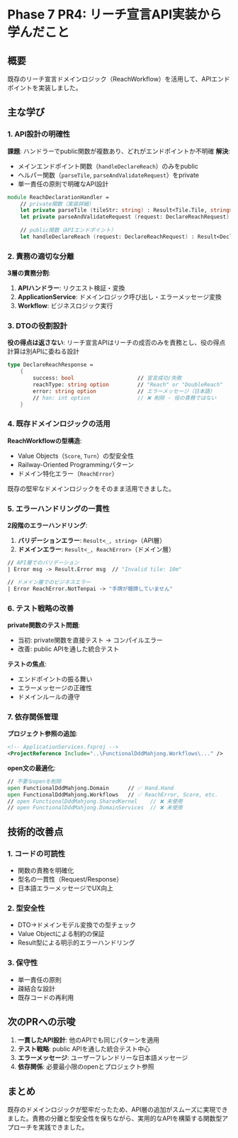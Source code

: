 # Phase 7 PR4: リーチ宣言API実装から学んだこと

## 概要
既存のリーチ宣言ドメインロジック（ReachWorkflow）を活用して、APIエンドポイントを実装しました。

## 主な学び

### 1. API設計の明確性
**課題**: ハンドラーでpublic関数が複数あり、どれがエンドポイントか不明確
**解決**: 
- メインエンドポイント関数（`handleDeclareReach`）のみをpublic
- ヘルパー関数（`parseTile`, `parseAndValidateRequest`）をprivate
- 単一責任の原則で明確なAPI設計

```fsharp
module ReachDeclarationHandler =
    // private関数（実装詳細）
    let private parseTile (tileStr: string) : Result<Tile.Tile, string> = ...
    let private parseAndValidateRequest (request: DeclareReachRequest) = ...
    
    // public関数（APIエンドポイント）
    let handleDeclareReach (request: DeclareReachRequest) : Result<DeclareReachResponse, string> = ...
```

### 2. 責務の適切な分離
**3層の責務分割**:
1. **APIハンドラー**: リクエスト検証・変換
2. **ApplicationService**: ドメインロジック呼び出し・エラーメッセージ変換
3. **Workflow**: ビジネスロジック実行

### 3. DTOの役割設計
**役の得点は返さない**: リーチ宣言APIはリーチの成否のみを責務とし、役の得点計算は別APIに委ねる設計

```fsharp
type DeclareReachResponse =
    {
        success: bool                    // 宣言成功/失敗
        reachType: string option         // "Reach" or "DoubleReach"
        error: string option             // エラーメッセージ（日本語）
        // han: int option               // ❌ 削除 - 役の責務ではない
    }
```

### 4. 既存ドメインロジックの活用
**ReachWorkflowの型構造**:
- Value Objects（`Score`, `Turn`）の型安全性
- Railway-Oriented Programmingパターン
- ドメイン特化エラー（`ReachError`）

既存の堅牢なドメインロジックをそのまま活用できました。

### 5. エラーハンドリングの一貫性
**2段階のエラーハンドリング**:
1. **バリデーションエラー**: `Result<_, string>`（API層）
2. **ドメインエラー**: `Result<_, ReachError>`（ドメイン層）

```fsharp
// API層でのバリデーション
| Error msg -> Result.Error msg  // "Invalid tile: 10m"

// ドメイン層でのビジネスエラー  
| Error ReachError.NotTenpai -> "手牌が聴牌していません"
```

### 6. テスト戦略の改善
**private関数のテスト問題**:
- 当初: private関数を直接テスト → コンパイルエラー
- 改善: public APIを通した統合テスト

**テストの焦点**:
- エンドポイントの振る舞い
- エラーメッセージの正確性
- ドメインルールの遵守

### 7. 依存関係管理
**プロジェクト参照の追加**:
```xml
<!-- ApplicationServices.fsproj -->
<ProjectReference Include="..\FunctionalDddMahjong.Workflows\..." />
```

**open文の最適化**:
```fsharp
// 不要なopenを削除
open FunctionalDddMahjong.Domain      // ✅ Hand.Hand
open FunctionalDddMahjong.Workflows   // ✅ ReachError, Score, etc.
// open FunctionalDddMahjong.SharedKernel    // ❌ 未使用
// open FunctionalDddMahjong.DomainServices  // ❌ 未使用
```

## 技術的改善点

### 1. コードの可読性
- 関数の責務を明確化
- 型名の一貫性（Request/Response）
- 日本語エラーメッセージでUX向上

### 2. 型安全性
- DTO→ドメインモデル変換での型チェック
- Value Objectによる制約の保証
- Result型による明示的エラーハンドリング

### 3. 保守性
- 単一責任の原則
- 疎結合な設計
- 既存コードの再利用

## 次のPRへの示唆

1. **一貫したAPI設計**: 他のAPIでも同じパターンを適用
2. **テスト戦略**: public APIを通した統合テスト中心
3. **エラーメッセージ**: ユーザーフレンドリーな日本語メッセージ
4. **依存関係**: 必要最小限のopenとプロジェクト参照

## まとめ
既存のドメインロジックが堅牢だったため、API層の追加がスムーズに実現できました。責務の分離と型安全性を保ちながら、実用的なAPIを構築する関数型アプローチを実践できました。
